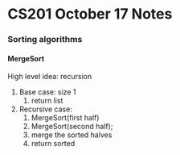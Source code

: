 # CS201 October 17 Notes

### Sorting algorithms

#### MergeSort

High level idea: recursion

1. Base case: size 1
   1. return list
2. Recursive case:
   1. MergeSort(first half)
   2. MergeSort(second half);
   3. merge the sorted halves
   4. return sorted